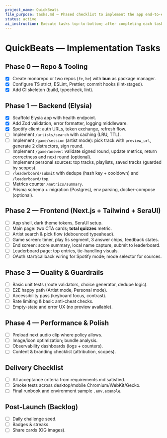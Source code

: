 ```yaml
---
project_name: QuickBeats
file_purpose: tasks.md — Phased checklist to implement the app end-to-end
status: active
ai_instruction: Execute tasks top-to-bottom; after completing each task, append a concise entry to changelog.md.
---
```


# QuickBeats — Implementation Tasks

## Phase 0 — Repo & Tooling

- [x] Create monorepo or two repos (`fe`, `be`) with **bun** as package manager.
- [x] Configure TS strict, ESLint, Prettier; commit hooks (lint-staged).
- [x] Add CI skeleton (build, typecheck, lint).

## Phase 1 — Backend (Elysia)

- [x] Scaffold Elysia app with health endpoint.
- [x] Add Zod validation, error formatter, logging middleware.
- [x] Spotify client: auth URLs, token exchange, refresh flow.
- [ ] Implement `/artists/search` with caching (LRU, TTL).
- [ ] Implement `/game/session` (artist mode): pick track with `preview_url`, generate 2 distractors, sign round.
- [ ] Implement `/game/answer`: validate signed round, update metrics, return correctness and next round (optional).
- [ ] Implement personal sources: top tracks, playlists, saved tracks (guarded by scopes).
- [ ] `/leaderboard/submit` with dedupe (hash key + cooldown) and `/leaderboard/top`.
- [ ] Metrics counter `/metrics/summary`.
- [ ] Prisma schema + migration (Postgres), env parsing, docker-compose (optional).

## Phase 2 — Frontend (Next.js + Tailwind + SeraUI)

- [ ] App shell, dark theme tokens, SeraUI setup.
- [ ] Main page: two CTA cards; **total quizzes** metric.
- [ ] Artist search & pick flow (debounced typeahead).
- [ ] Game screen: timer, play 5s segment, 3 answer chips, feedback states.
- [ ] End screen: score summary, local name capture, submit to leaderboard.
- [ ] Leaderboard page: top entries, tie-handling visuals.
- [ ] OAuth start/callback wiring for Spotify mode; mode selector for sources.

## Phase 3 — Quality & Guardrails

- [ ] Basic unit tests (route validators, choice generator, dedupe logic).
- [ ] E2E happy path (Artist mode, Personal mode).
- [ ] Accessibility pass (keyboard focus, contrast).
- [ ] Rate limiting & basic anti-cheat checks.
- [ ] Empty-state and error UX (no preview available).

## Phase 4 — Performance & Polish

- [ ] Preload next audio clip where policy allows.
- [ ] Image/icon optimization; bundle analysis.
- [ ] Observability dashboards (logs + counters).
- [ ] Content & branding checklist (attribution, scopes).

## Delivery Checklist

- [ ] All acceptance criteria from requirements.md satisfied.
- [ ] Smoke tests across desktop/mobile Chromium/WebKit/Gecko.
- [ ] Final runbook and environment sample `.env.example`.

## Post-Launch (Backlog)

- [ ] Daily challenge seed.
- [ ] Badges & streaks.
- [ ] Share cards (OG images).
